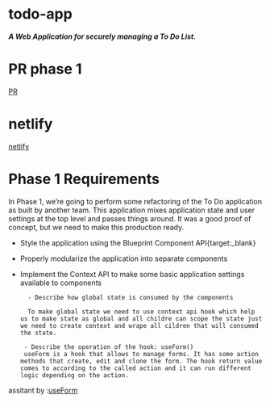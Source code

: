 # todo-app  

***A Web Application for securely managing a To Do List.*** 

# PR phase  1
[PR](https://github.com/Oubaida996/todo-app/pull/1)  


# netlify  
[netlify](https://deploy-preview-3--cheery-sprite-e211ca.netlify.app/)  






# Phase 1 Requirements 
In Phase 1, we’re going to perform some refactoring of the To Do application as built by another team. This application mixes application state and user settings at the top level and passes things around. It was a good proof of concept, but we need to make this production ready.  
- Style the application using the Blueprint Component API{target:_blank}
- Properly modularize the application into separate components  
- Implement the Context API to make some basic application settings available to components
 
        - Describe how global state is consumed by the components  

        To make global state we need to use context api hook which help us to make state as global and all childre can scope the state just we need to create context and wrape all cildren that will consumed the state.

       - Describe the operation of the hook: useForm()
       useForm is a hook that allows to manage forms. It has some action methods that create, edit and clone the form. The hook return value comes to according to the called action and it can run different logic depending on the action.

assitant by :[useForm](https://refine.dev/docs/core/hooks/useForm/)
        
